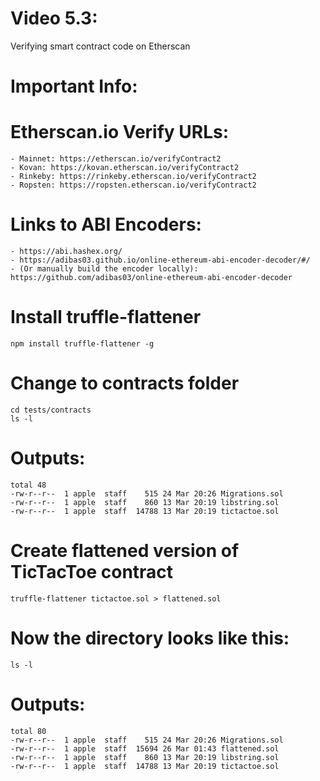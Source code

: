 # Video 5.3: 
Verifying smart contract code on Etherscan

# Important Info:


# Etherscan.io Verify URLs:

	- Mainnet: https://etherscan.io/verifyContract2
	- Kovan: https://kovan.etherscan.io/verifyContract2
	- Rinkeby: https://rinkeby.etherscan.io/verifyContract2
	- Ropsten: https://ropsten.etherscan.io/verifyContract2

# Links to ABI Encoders:

	- https://abi.hashex.org/
	- https://adibas03.github.io/online-ethereum-abi-encoder-decoder/#/
	- (Or manually build the encoder locally): https://github.com/adibas03/online-ethereum-abi-encoder-decoder

# Install truffle-flattener
`npm install truffle-flattener -g`

# Change to contracts folder
```
cd tests/contracts
ls -l
```

# Outputs:
```
total 48
-rw-r--r--  1 apple  staff    515 24 Mar 20:26 Migrations.sol
-rw-r--r--  1 apple  staff    860 13 Mar 20:19 libstring.sol
-rw-r--r--  1 apple  staff  14788 13 Mar 20:19 tictactoe.sol
```

# Create flattened version of TicTacToe contract
`truffle-flattener tictactoe.sol > flattened.sol`

# Now the directory looks like this:
`ls -l`

# Outputs:
```
total 80
-rw-r--r--  1 apple  staff    515 24 Mar 20:26 Migrations.sol
-rw-r--r--  1 apple  staff  15694 26 Mar 01:43 flattened.sol
-rw-r--r--  1 apple  staff    860 13 Mar 20:19 libstring.sol
-rw-r--r--  1 apple  staff  14788 13 Mar 20:19 tictactoe.sol
```
